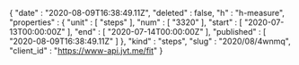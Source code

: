 {
  "date" : "2020-08-09T16:38:49.11Z",
  "deleted" : false,
  "h" : "h-measure",
  "properties" : {
    "unit" : [ "steps" ],
    "num" : [ "3320" ],
    "start" : [ "2020-07-13T00:00:00Z" ],
    "end" : [ "2020-07-14T00:00:00Z" ],
    "published" : [ "2020-08-09T16:38:49.11Z" ]
  },
  "kind" : "steps",
  "slug" : "2020/08/4wnmq",
  "client_id" : "https://www-api.jvt.me/fit"
}
